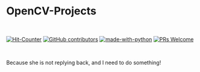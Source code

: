 # OpenCV-Projects

<br>

[![Hit-Counter](http://hits.dwyl.io/ashishgupta1350/OpenCV-Projects.svg)](http://hits.dwyl.io/ashishgupta1350/OpenCV-Projects) 
[![GitHub contributors](https://img.shields.io/github/contributors/Naereen/StrapDown.js.svg)](https://gitHub.com/ashishgupta1350/OpenCV-Projects)  [![made-with-python](https://img.shields.io/badge/Made%20with-Python-1f425f.svg)](https://www.python.org/)
[![PRs Welcome](https://img.shields.io/badge/PRs-welcome-brightgreen.svg?style=flat-square)](http://makeapullrequest.com)

<br>


Because she is not replying back, and I need to do something!

